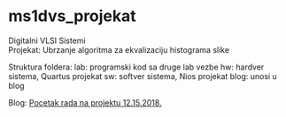 # ms1dvs_projekat
Digitalni VLSI Sistemi\
Projekat: Ubrzanje algoritma za ekvalizaciju histograma slike

Struktura foldera:
	lab: programski kod sa druge lab vezbe
	hw: hardver sistema, Quartus projekat
	sw: softver sistema, Nios projekat
	blog: unosi u blog

Blog:
	[Pocetak rada na projektu	12.15.2018.]()
